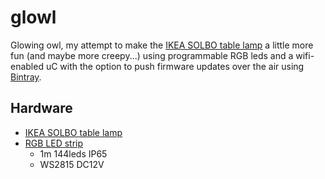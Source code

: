 # glowl
Glowing owl, my attempt to make the [IKEA SOLBO table lamp](https://www.ikea.com/gb/en/p/solbo-table-lamp-white-owl-30325696/) a little more fun (and maybe more creepy...) using programmable RGB leds and a wifi-enabled uC with the option to push firmware updates over the air using [Bintray](https://github.com/platformio/bintray-secure-ota).

## Hardware 

* [IKEA SOLBO table lamp](https://www.ikea.com/gb/en/p/solbo-table-lamp-white-owl-30325696/)
* [RGB LED strip](https://www.aliexpress.com/item/33011160696.html?spm=a2g0s.9042311.0.0.27424c4dlJ8goN)
  * 1m 144leds IP65
  * WS2815 DC12V